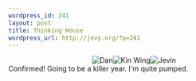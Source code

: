 ```yaml
--- 
wordpress_id: 241
layout: post
title: Thinking House
wordpress_url: http://jevy.org/?p=241
---
```

<center><img alt="Dan" id="image277" src="http://jevy.org/wp-content/uploads/2006/03/Dansized.jpg" /><img alt="Kin Wing" id="image276" src="http://jevy.org/wp-content/uploads/2006/03/Kinsized.jpg" /><img alt="Jevin" id="image275" src="http://jevy.org/wp-content/uploads/2006/03/Jevinsized.jpg" /></center><center> </center> <span class="imagelink"><span class="imagelink">Confirmed!  Going to be a killer year.  I'm quite pumped.
</span></span>
